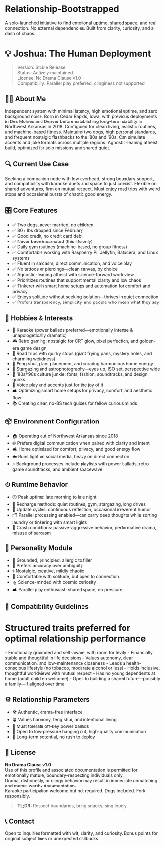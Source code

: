 # Relationship-Bootstrapped

A solo-launched initiative to find emotional uptime, shared space, and real connection. No external dependencies. Built from clarity, curiosity, and a dash of chaos.

# 💡 Joshua: The Human Deployment

> Version: Stable Release  
> Status: Actively maintained  
> License: No Drama Clause v1.0  
> Compatibility: Parallel play preferred, clinginess not supported

## 🧑‍💻 About Me

Independent system with minimal latency, high emotional uptime, and zero background noise. Born in Cedar Rapids, Iowa, with previous deployments in Des Moines and Denver before establishing long-term stability in Northwest Arkansas in 2018. Configured for clean living, realistic routines, and machine-based fitness. Maintains two dogs, high personal standards, and frequent nostalgic flashbacks to the ‘80s and ‘90s. Can simulate accents and joke formats across multiple regions. Agnostic-leaning atheist build, optimized for solo missions and shared quiet.

## 🔍 Current Use Case

Seeking a companion node with low overhead, strong boundary support, and compatibility with karaoke duets and space to just coexist. Flexible on shared adventures, firm on mutual respect. Must enjoy road trips with weird stops and occasional bursts of chaotic good energy.

## 🎛 Core Features

- ✅ Two dogs, never married, no children  
- ✅ 80+ lbs dropped since February  
- ✅ Good credit, no credit card debt  
- ✅ Never been incarnated (this life only)  
- ✅ Daily gym routines (machine-based, no group fitness)  
- ✅ Comfortable working with Raspberry Pi, Jellyfin, Batocera, and Linux systems  
- ✅ Fluent in sarcasm, direct communication, and voice play  
- ✅ No tattoos or piercings—clean canvas, by choice  
- ✅ Agnostic-leaning atheist with science-forward worldview  
- ✅ Prioritizes routines that support mental clarity and low chaos  
- ✅ Tinkerer with smart home setups and automation for comfort and privacy  
- ✅ Enjoys solitude without seeking isolation—thrives in quiet connection  
- ✅ Prefers transparency, simplicity, and people who mean what they say

## 🎨 Hobbies & Interests

- 🎤 Karaoke (power ballads preferred—emotionally intense & unapologetically dramatic)  
- 🎮 Retro gaming: nostalgic for CRT glow, pixel perfection, and golden-era game design  
- 🚗 Road trips with quirky stops (giant frying pans, mystery holes, and charming weirdness)  
- 🌿 Feng shui, plant placement, and curating harmonious home energy  
- 🔭 Stargazing and astrophotography—eyes up, ISO set, perspective wide  
- 📼 ‘80s/‘90s culture junkie: fonts, fashion, soundtracks, and design quirks  
- 🧠 Voice play and accents just for the joy of it  
- 🛋️ Optimizing smart home setups for privacy, comfort, and aesthetic flow  
- 📚 Creating clear, no-BS tech guides for fellow curious minds  

## 📦 Environment Configuration

- 🏠 Operating out of Northwest Arkansas since 2018  
- 🌐 Prefers digital communication when paired with clarity and intent  
- 🛋️ Home optimized for comfort, privacy, and good energy flow  
- ☁️ Runs light on social media, heavy on direct connection  
- 🎶 Background processes include playlists with power ballads, retro game soundtracks, and ambient spacewave  

## ⏱ Runtime Behavior

- 🕒 Peak uptime: late morning to late night  
- 🔋 Recharge methods: quiet routines, gym, stargazing, long drives  
- 🔄 Update cycles: continuous reflection, occasional irreverent humor  
- 🗂️ Parallel processing enabled—can carry deep thoughts while sorting laundry or tinkering with smart lights  
- 🚫 Crash conditions: passive-aggressive behavior, performative drama, misuse of sarcasm  

## 🧠 Personality Module

- 🧭 Grounded, principled, allergic to filler  
- 📜 Prefers accuracy over ambiguity  
- 🌀 Nostalgic, creative, mildly chaotic  
- 🧊 Comfortable with solitude, but open to connection  
- 🛸 Science-minded with cosmic curiosity  
- 🛋️ Parallel play enthusiast: shared space, no pressure  

## 🧪 Compatibility Guidelines

# Structured traits preferred for optimal relationship performance

<Requires>  
- Emotionally grounded and self-aware, with room for levity  
- Financially stable and thoughtful in life decisions  
- Values autonomy, clear communication, and low-maintenance closeness  
- Leads a health-conscious lifestyle (no tobacco, moderate alcohol or less)  
- Holds inclusive, thoughtful worldviews with mutual respect  
- Has no young dependents at home (adult children welcome)  
- Open to building a shared future—possibly a family—if aligned over time  
</Requires>

## ⚙️ Relationship Parameters

- 🛠️ Authentic, drama-free interface  
- 🪴 Values harmony, feng shui, and intentional living  
- 🎤 Must tolerate off-key power ballads  
- 🧃 Open to low-pressure hanging out, high-quality communication  
- 🔁 Long-term potential, no rush to deploy  

## 📝 License

**No Drama Clause v1.0**  
Use of this profile and associated documentation is permitted for emotionally mature, boundary-respecting individuals only.  
Drama, dishonesty, or clingy behavior may result in immediate unmatching and meme-worthy documentation.  
Karaoke participation welcome but not required. Dogs included. Fork responsibly.  

> **TL;DR:** Respect boundaries, bring snacks, sing loudly.

## 📞 Contact

Open to inquiries formatted with wit, clarity, and curiosity. Bonus points for original subject lines or unexpected callbacks.
